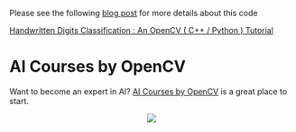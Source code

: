 Please see the following
[blog post](https://www.learnopencv.com/handwritten-digits-classification-an-opencv-c-python-tutorial/)
for more details about this code

[Handwritten Digits Classification : An OpenCV ( C++ / Python ) Tutorial](https://www.learnopencv.com/handwritten-digits-classification-an-opencv-c-python-tutorial/)

# AI Courses by OpenCV

Want to become an expert in AI?
[AI Courses by OpenCV](https://opencv.org/courses/) is a great place to start.

<a href="https://opencv.org/courses/">
<p align="center">
<img src="https://www.learnopencv.com/wp-content/uploads/2020/04/AI-Courses-By-OpenCV-Github.png">
</p>
</a>
